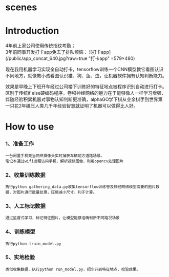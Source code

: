 scenes
=============

# Introduction

4年前上家公司使用传统指纹考勤；  
3年前同事开发打卡app免去了排队烦恼：
![打卡app](/public/app_concat_640.jpg?raw=true "打卡app" =579×480)

现在我用机器学习实现全自动打卡，tensorflow训练一个CNN模型教它看图认识不同地方，就像教小孩看图认识猫、狗、鱼、虫，让机器软件拥有认知判断能力。

效果是早晚上下班开车经过公司楼下训练好的特征地点被程序识别自动进行打卡。区别于传统if else硬编码程序，卷积神经网络的魅力在于能够像人一样学习增强，伴随经验积累机器对事物认知判断更准确，alphaGO学下棋从业余棋手到世界第一只花2年碾压人类几千年经验智慧就证明了机器可以做得比人好。


# How to use


### 1、准备工作  
    一台闲置手机充当网络摄像头实时捕获车辆前方道路场景。
    笔记本通过wifi远程访问手机，解析视频图像，利用opencv处理图片

### 2、收集训练数据  
    执行python gathering_data.py收集tensorflow训练卷及神经网络模型需要的图片数据，对图片进行批量处理，压缩减小尺寸，利于计算。

### 3、人工标记数据  
    通过监督式学习，标记特征图片，让模型能够准确判断不同路况场景

### 4、训练模型  
    执行python train_model.py

### 5、实地检验  
    类似收集数据，执行python run_model.py，把车开到特征地点，检验效果。
